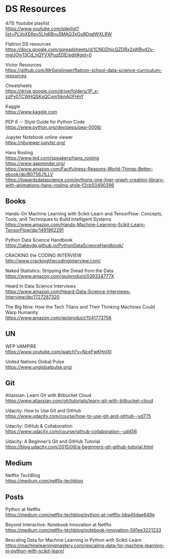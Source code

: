 # DS Resources
4/15 Youtube playlist  
https://www.youtube.com/playlist?list=PLVoXE6pv5LIg6Bnu5MAQ3xGu9DqdWXLRW

Flatiron DS resources  
https://docs.google.com/spreadsheets/d/1CNGDhjcQZDRx2sWByd2v-mgUOjy13Cd_hQYVXPuzEDE/edit#gid=0

Victor Resources  
https://github.com/MrGeislinger/flatiron-school-data-science-curriculum-resources

Cheatsheets  
https://drive.google.com/drive/folders/1P_x-zzPy0TCWHQSKsQCvm1iiknAOFHnY

Kaggle  
https://www.kaggle.com

PEP 8 -- Style Guide for Python Code  
https://www.python.org/dev/peps/pep-0008/

Jupyter Notebook online viewer  
https://nbviewer.jupyter.org/

Hans Rosling  
https://www.ted.com/speakers/hans_rosling  
https://www.gapminder.org/  
https://www.amazon.com/Factfulness-Reasons-World-Things-Better-ebook/dp/B0756J1LLV  
https://towardsdatascience.com/pythons-one-liner-graph-creation-library-with-animations-hans-rosling-style-f2cb50490396

## Books
Hands-On Machine Learning with Scikit-Learn and TensorFlow: Concepts, Tools, and Techniques to Build Intelligent Systems  
https://www.amazon.com/Hands-Machine-Learning-Scikit-Learn-TensorFlow/dp/1491962291  

Python Data Science Handbook  
https://jakevdp.github.io/PythonDataScienceHandbook/

CRACKING the CODING INTERVIEW  
http://www.crackingthecodinginterview.com/

Naked Statistics: Stripping the Dread from the Data  
https://www.amazon.com/gp/product/039334777X

Heard In Data Science Interviews  
https://www.amazon.com/Heard-Data-Science-Interviews-Interview/dp/1727287320

The Big Nine: How the Tech Titans and Their Thinking Machines Could Warp Humanity  
https://www.amazon.com/gp/product/1541773756

## UN

WFP VAMPIRE  
https://www.youtube.com/watch?v=NceFwKHnIXI

United Nations Global Pulse  
https://www.unglobalpulse.org/

## Git
Atlassian: Learn Git with Bitbucket Cloud  
https://www.atlassian.com/git/tutorials/learn-git-with-bitbucket-cloud

Udacity: How to Use Git and GitHub  
https://www.udacity.com/course/how-to-use-git-and-github--ud775

Udacity: GitHub & Collaboration  
https://www.udacity.com/course/github-collaboration--ud456

Udacity: A Beginner’s Git and GitHub Tutorial  
https://blog.udacity.com/2015/06/a-beginners-git-github-tutorial.html

## Medium
Netflix TechBlog  
https://medium.com/netflix-techblog

## Posts
Python at Netflix  
https://medium.com/netflix-techblog/python-at-netflix-bba45dae649e

Beyond Interactive: Notebook Innovation at Netflix  
https://medium.com/netflix-techblog/notebook-innovation-591ee3221233

Rescaling Data for Machine Learning in Python with Scikit-Learn
https://machinelearningmastery.com/rescaling-data-for-machine-learning-in-python-with-scikit-learn/